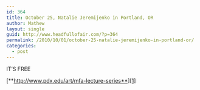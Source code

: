 ```yaml
---
id: 364
title: October 25, Natalie Jeremijenko in Portland, OR
author: Mathew
layout: single
guid: http://www.headfullofair.com/?p=364
permalink: /2010/10/01/october-25-natalie-jeremijenko-in-portland-or/
categories:
  - post
---
```

IT&#8217;S FREE

[**http://www.pdx.edu/art/mfa-lecture-series**][1]

 [1]: http://www.pdx.edu/art/mfa-lecture-series